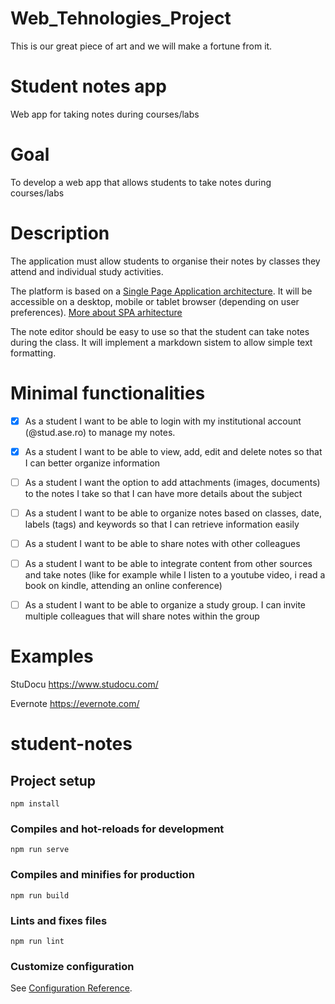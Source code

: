 
# Web_Tehnologies_Project
This is our great piece of art and we will make a fortune from it.

# Student notes app

Web app for taking notes during courses/labs

# Goal

To develop a web app that allows students to take notes during courses/labs

# Description

The application must allow students to organise their notes by classes they attend and individual study activities.

The platform is based on a [Single Page Application architecture](https://en.wikipedia.org/wiki/Single-page_application). It will be accessible on a desktop, mobile or tablet browser (depending on user preferences).
[More about SPA arhitecture](https://dzone.com/articles/what-is-a-single-page-application)

The note editor should be easy to use so that the student can take notes during the class. It will implement a markdown sistem to allow simple text formatting.

# Minimal functionalities


- [x] As a student I want to be able to login with my institutional account (@stud.ase.ro) to manage my notes.


- [x] As a student I want to be able to view, add, edit and delete notes so that I can better organize information

- [ ] As a student I want the option to add attachments (images, documents) to the notes I take so that I can have more details about the subject

- [ ] As a student I want to be able to organize notes based on classes, date, labels (tags) and keywords so that I can retrieve information easily 

- [ ] As a student I want to be able to share notes with other colleagues 

- [ ] As a student I want to be able to integrate content from other sources and take notes (like for example while I listen to a youtube video, i read a book on kindle, attending an online conference)

- [ ] As a student I want to be able to organize a study group. I can invite multiple colleagues that will share notes within the group
# Examples
StuDocu
https://www.studocu.com/

Evernote
https://evernote.com/



# student-notes

## Project setup
```
npm install
```

### Compiles and hot-reloads for development
```
npm run serve
```

### Compiles and minifies for production
```
npm run build
```

### Lints and fixes files
```
npm run lint
```

### Customize configuration
See [Configuration Reference](https://cli.vuejs.org/config/).
